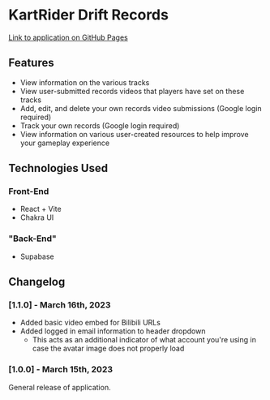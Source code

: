 # KartRider Drift Records

[Link to application on GitHub Pages](https://altivu.github.io/KartRider-Drift-Records/)

## Features

- View information on the various tracks
- View user-submitted records videos that players have set on these tracks
- Add, edit, and delete your own records video submissions (Google login required)
- Track your own records (Google login required)
- View information on various user-created resources to help improve your gameplay experience

## Technologies Used

### Front-End
- React + Vite
- Chakra UI

### "Back-End"
- Supabase

## Changelog

### [1.1.0] - March 16th, 2023

- Added basic video embed for Bilibili URLs
- Added logged in email information to header dropdown
  - This acts as an additional indicator of what account you're using in case the avatar image does not properly load

### [1.0.0] - March 15th, 2023

General release of application.